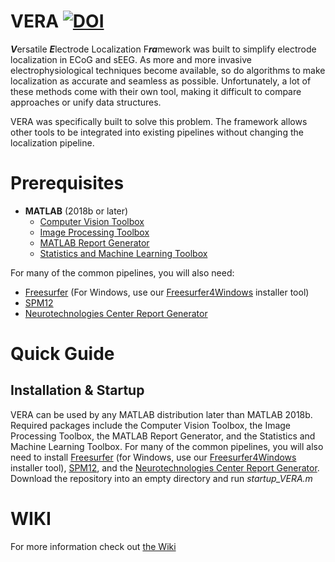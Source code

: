 # VERA [![DOI](https://zenodo.org/badge/265023008.svg)](https://zenodo.org/badge/latestdoi/265023008)
***V***ersatile ***E***lectrode Localization F***ra***mework was built to simplify electrode localization in ECoG and sEEG. As more and more invasive electrophysiological techniques become available, so do algorithms to make localization as accurate and seamless as possible. Unfortunately, a lot of these methods come with their own tool, making it difficult to compare approaches or unify data structures.

VERA was specifically built to solve this problem. The framework allows other tools to be integrated into existing pipelines without changing the localization pipeline.

# Prerequisites
- **MATLAB** (2018b or later)
  - [Computer Vision Toolbox](https://www.mathworks.com/products/computer-vision.html)
  - [Image Processing Toolbox](https://www.mathworks.com/products/image.html)
  - [MATLAB Report Generator](https://www.mathworks.com/products/report-generator.html)
  - [Statistics and Machine Learning Toolbox](https://www.mathworks.com/products/statistics.html)

For many of the common pipelines, you will also need:
  - [Freesurfer](https://surfer.nmr.mgh.harvard.edu/) (For Windows, use our [Freesurfer4Windows](https://github.com/neurotechcenter/Freesurfer4Windows) installer tool)
  - [SPM12](https://github.com/spm/spm)
  - [Neurotechnologies Center Report Generator](https://github.com/neurotechcenter/ReportGenerator/)

# Quick Guide
## Installation & Startup
VERA can be used by any MATLAB distribution later than MATLAB 2018b. Required packages include the Computer Vision Toolbox, the Image Processing Toolbox, the MATLAB Report Generator, and the Statistics and Machine Learning Toolbox. For many of the common pipelines, you will also need to install [Freesurfer](https://surfer.nmr.mgh.harvard.edu/) (for Windows, use our [Freesurfer4Windows](https://github.com/neurotechcenter/Freesurfer4Windows) installer tool), [SPM12](https://github.com/spm/spm), and the [Neurotechnologies Center Report Generator](https://github.com/neurotechcenter/ReportGenerator/). Download the repository into an empty directory and run *startup_VERA.m*

# WIKI

For more information check out [the Wiki](https://github.com/neurotechcenter/VERA/wiki)
